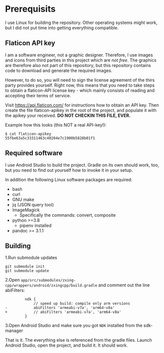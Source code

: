 # Prerequisits

I use Linux for building the repository. Other operating systems might
work, but I did not put time into getting everything compatible.

## Flaticon API key

I am a software engineer, not a graphic designer. Therefore, I use
images and icons from third parties in this project which are _not free_.
The graphics are therefore also not part of this repository, but
this repository contains code to download and generate the required
images.

However, to do so, you will need to sign the license agreement of
the thirs party provides yourself. Right now, this means that you
need to take steps to obtain a flaticon-API license key - which
mainly consists of reading and accepting their terms of service.

Visit https://api.flaticon.com/ for instructions how to obtain an
API key. Then create the file flaticon-apikey in the root of the
project, and populate it with the apikey your received.
**DO NOT CHECKIN THIS FILE, EVER.**

Example how this looks (this NOT a real API-key!):

~~~~~~~~~~~~~~~~~~
$ cat flaticon-apikey
55fbe63a5c33311463c40204e7c1900b5828b01f1
~~~~~~~~~~~~~~~~~~

## Required software

I use Android Studio to build the project. Gradle on its own should
work, too, but you need to find out yourself how to invoke it in your
setup.

In addition the following Linux software packages are required:

 - bash
 - curl
 - GNU make
 - jq (JSON query tool) 
 - ImageMagick
   - Specifically the commands: convert, composite
 - python >=3.8
   - pipenv installed 
 - pandoc >= 3.1.1

## Building

1.Run submodule updates
```
git submodule init
git submodule update
```

2.Open `app/src/submodules/zxing-cpp/wrappers/android/zxingcpp/build.gradle` and comment out the line abiFilters:
```
         ndk {
             // speed up build: compile only arm versions
-            abiFilters 'armeabi-v7a', 'arm64-v8a'
+            // abiFilters 'armeabi-v7a', 'arm64-v8a'
         }
```

3.Open Android Studio and make sure you got `NDK` installed from the sdk-manager

That is it. The everything else is referenced from the gradle files.
Launch Android Studio, open the project, and build it. It should work.
